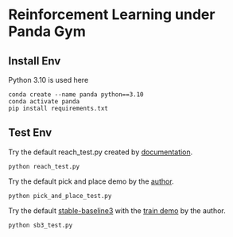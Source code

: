 Reinforcement Learning under Panda Gym
=============

Install Env
---------------
Python 3.10 is used here
    
    conda create --name panda python==3.10
    conda activate panda
    pip install requirements.txt

Test Env
---------------
Try the default reach_test.py created by [documentation](https://panda-gym.readthedocs.io/en/latest/guide/quick_start.html).

    python reach_test.py

Try the default pick and place demo by the [author](https://github.com/qgallouedec/panda-gym).

    python pick_and_place_test.py

Try the default [stable-baseline3](https://stable-baselines3.readthedocs.io/en/master/index.html) with the [train demo](https://panda-gym.readthedocs.io/en/latest/usage/train_with_sb3.html#train) by the author.

    python sb3_test.py

